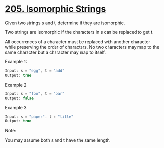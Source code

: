 # [205. Isomorphic Strings](https://leetcode.com/problems/isomorphic-strings/)

Given two strings s and t, determine if they are isomorphic.

Two strings are isomorphic if the characters in s can be replaced to get t.

All occurrences of a character must be replaced with another character while preserving the order of characters. No two characters may map to the same character but a character may map to itself.

Example 1:

```c
Input: s = "egg", t = "add"
Output: true
```

Example 2:

```c
Input: s = "foo", t = "bar"
Output: false
```

Example 3:

```c
Input: s = "paper", t = "title"
Output: true
```

Note:   

You may assume both s and t have the same length.